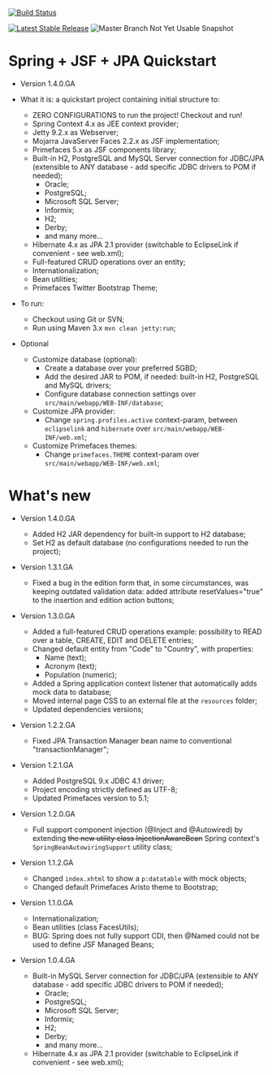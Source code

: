 [![Build Status](https://travis-ci.org/michelrisucci/spring-jsf-jpa-quickstart.svg?branch=master)](https://travis-ci.org/michelrisucci/spring-jsf-jpa-quickstart)

[![Latest Stable Release](https://img.shields.io/badge/stable-1.4.0.GA-blue.svg)](https://github.com/michelrisucci/spring-jsf-jpa-quickstart/releases/tag/1.4.0.GA) ![Master Branch Not Yet Usable Snapshot](https://img.shields.io/badge/!-master_branch_not_yet_usable_--_2.0.0.ALPHA--SNAPSHOT-red.svg)

Spring + JSF + JPA Quickstart
=============================

- Version 1.4.0.GA

- What it is: a quickstart project containing initial structure to:
  - ZERO CONFIGURATIONS to run the project! Checkout and run!
  - Spring Context 4.x as JEE context provider;
  - Jetty 9.2.x as Webserver;
  - Mojarra JavaServer Faces 2.2.x as JSF implementation;
  - Primefaces 5.x as JSF components library;
  - Built-in H2, PostgreSQL and MySQL Server connection for JDBC/JPA (extensible to ANY database - add specific JDBC drivers to POM if needed);
    - Oracle;
    - PostgreSQL;
    - Microsoft SQL Server;
    - Informix;
    - H2;
    - Derby;
    - and many more...
  - Hibernate 4.x as JPA 2.1 provider (switchable to EclipseLink if convenient - see web.xml);
  - Full-featured CRUD operations over an entity;
  - Internationalization;
  - Bean utilities;
  - Primefaces Twitter Bootstrap Theme;


- To run:
  - Checkout using Git or SVN;
  - Run using Maven 3.x `mvn clean jetty:run`;

- Optional
  - Customize database (optional):
    - Create a database over your preferred SGBD;
    - Add the desired JAR to POM, if needed: built-in H2, PostgreSQL and MySQL drivers;
    - Configure database connection settings over `src/main/webapp/WEB-INF/database`;
  - Customize JPA provider:
    - Change `spring.profiles.active` context-param, between `eclipselink` and `hibernate` over `src/main/webapp/WEB-INF/web.xml`;
  - Customize Primefaces themes:
    - Change `primefaces.THEME` context-param over `src/main/webapp/WEB-INF/web.xml`;

What's new
=============================

- Version 1.4.0.GA
  - Added H2 JAR dependency for built-in support to H2 database;
  - Set H2 as default database (no configurations needed to run the project);

- Version 1.3.1.GA
  - Fixed a bug in the edition form that, in some circumstances, was keeping outdated validation data: added attribute resetValues="true" to the insertion and edition action buttons;

- Version 1.3.0.GA
  - Added a full-featured CRUD operations example: possibility to READ over a table, CREATE, EDIT and DELETE entries;
  - Changed default entity from "Code" to "Country", with properties:
    - Name (text);
    - Acronym (text);
    - Population (numeric);
  - Added a Spring application context listener that automatically adds mock data to database;
  - Moved internal page CSS to an external file at the `resources` folder;
  - Updated dependencies versions;

- Version 1.2.2.GA
  - Fixed JPA Transaction Manager bean name to conventional "transactionManager";

- Version 1.2.1.GA
  - Added PostgreSQL 9.x JDBC 4.1 driver;
  - Project encoding strictly defined as UTF-8;
  - Updated Primefaces version to 5.1;

- Version 1.2.0.GA
  - Full support component injection (@Inject and @Autowired) by extending <del>the new utility class InjectionAwareBean</del> Spring context's `SpringBeanAutowiringSupport` utility class; 

- Version 1.1.2.GA
  - Changed `index.xhtml` to show a `p:datatable` with mock objects;
  - Changed default Primefaces Aristo theme to Bootstrap;

- Version 1.1.0.GA
  - Internationalization;
  - Bean utilities (class FacesUtils);
  - BUG: Spring does not fully support CDI, then @Named could not be used to define JSF Managed Beans;

- Version 1.0.4.GA
  - Built-in MySQL Server connection for JDBC/JPA (extensible to ANY database - add specific JDBC drivers to POM if needed);
    - Oracle;
    - PostgreSQL;
    - Microsoft SQL Server;
    - Informix;
    - H2;
    - Derby;
    - and many more...
  - Hibernate 4.x as JPA 2.1 provider (switchable to EclipseLink if convenient - see web.xml);
